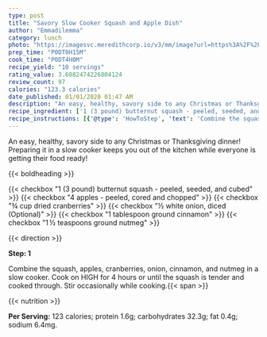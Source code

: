 ```yaml
---
type: post
title: "Savory Slow Cooker Squash and Apple Dish"
author: "Emmadilemma"
category: lunch
photo: "https://imagesvc.meredithcorp.io/v3/mm/image?url=https%3A%2F%2Fimages.media-allrecipes.com%2Fuserphotos%2F1532378.jpg"
prep_time: "P0DT0H15M"
cook_time: "P0DT4H0M"
recipe_yield: "10 servings"
rating_value: 3.6082474226804124
review_count: 97
calories: "123.3 calories"
date_published: 01/01/2020 01:47 AM
description: "An easy, healthy, savory side to any Christmas or Thanksgiving dinner!  Preparing it in a slow cooker keeps you out of the kitchen while everyone is getting their food ready!"
recipe_ingredient: ['1 (3 pound) butternut squash - peeled, seeded, and cubed', '4 apples - peeled, cored and chopped', '¾ cup dried cranberries', '½ white onion, diced', '1 tablespoon ground cinnamon', '1\u2009½ teaspoons ground nutmeg']
recipe_instructions: [{'@type': 'HowToStep', 'text': 'Combine the squash, apples, cranberries, onion, cinnamon, and nutmeg in a slow cooker. Cook on HIGH for 4 hours or until the squash is tender and cooked through. Stir occasionally while cooking.\n'}]
---
```


An easy, healthy, savory side to any Christmas or Thanksgiving dinner!  Preparing it in a slow cooker keeps you out of the kitchen while everyone is getting their food ready! 

{{< boldheading >}}

{{< checkbox "1 (3 pound) butternut squash - peeled, seeded, and cubed" >}}
{{< checkbox "4  apples - peeled, cored and chopped" >}}
{{< checkbox "¾ cup dried cranberries" >}}
{{< checkbox "½  white onion, diced  (Optional)" >}}
{{< checkbox "1 tablespoon ground cinnamon" >}}
{{< checkbox "1 ½ teaspoons ground nutmeg" >}}


{{< direction >}}

**Step: 1**

Combine the squash, apples, cranberries, onion, cinnamon, and nutmeg in a slow cooker. Cook on HIGH for 4 hours or until the squash is tender and cooked through. Stir occasionally while cooking.{{< span >}}

{{< nutrition >}}

**Per Serving:** 123 calories; protein 1.6g; carbohydrates 32.3g; fat 0.4g; sodium 6.4mg.